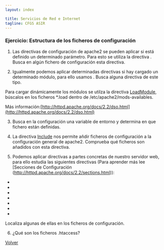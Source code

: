 ```yaml
---
layout: index

title: Servicios de Red e Internet
tagline: CFGS ASIR
---
```

### Ejercicio: Estructura de los ficheros de configuración

1) Las directivas de configuración de apache2 se pueden aplicar si 
está definido un determinado parámetro. Para esto se utiliza la directiva [<IfDefine>](http://httpd.apache.org/docs/2.2/mod/core.html#ifdefine). Busca en algún fichero de configuración esta directiva.

2) Igualmente podemos aplicar determinadas directivas si hay cargado un 
determinado módulo, para ello usamos [<IfModule>](http://httpd.apache.org/docs/2.2/mod/core.html#ifmodule). Busca alguna directiva de este tipo.

Para cargar dinámicamente los módulos se utilza la directiva [LoadModule](http://httpd.apache.org/docs/2.2/mod/mod_so.html#loadmodule), búscalos en los ficheros *.load dentro de /etc/apache2/mods-availables.

Más información:[http://httpd.apache.org/docs/2.2/dso.html](http://httpd.apache.org/docs/2.2/dso.html)

3) Busca en la configuración una variable de entorno y determina en que fichero están definidas.

4) La directiva [Include](http://httpd.apache.org/docs/2.2/mod/core.html#include) nos permite añdir ficheros de configuración a la configuración general de apache2. Comprueba qué ficheros son añadidos con esta directiva.

5) Podemos aplicar directivas a partes concretas de nuestro servidor 
web, para ello estudia las siguientes directivas (Para aprender más lee [Secciones de Configuración
(http://httpd.apache.org/docs/2.2/sections.html)):

* [<Directory>](http://httpd.apache.org/docs/2.2/mod/core.html#directory)
* [<DirectoryMatch>](http://httpd.apache.org/docs/2.2/mod/core.html#directorymatch)
* [<Files>](http://httpd.apache.org/docs/2.2/mod/core.html#files)
* [<FilesMatch>](http://httpd.apache.org/docs/2.2/mod/core.html#filesmatch)
* [<Location>](http://httpd.apache.org/docs/2.2/mod/core.html#location)
* [<LocationMatch>](http://httpd.apache.org/docs/2.2/mod/core.html#locationmatch)
* [<VirtualHost>](http://httpd.apache.org/docs/2.2/mod/core.html#virtualhost)

Localiza algunas de ellas en los ficheros de configuración.

6) ¿Qué son los ficheros .htaccess?


[Volver](index)
